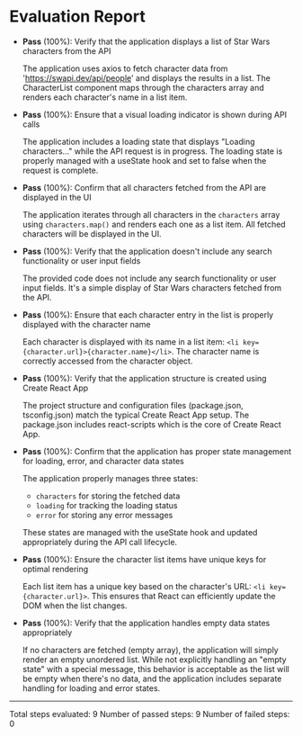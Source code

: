 # Evaluation Report

- **Pass** (100%): Verify that the application displays a list of Star Wars characters from the API
  
  The application uses axios to fetch character data from 'https://swapi.dev/api/people' and displays the results in a list. The CharacterList component maps through the characters array and renders each character's name in a list item.

- **Pass** (100%): Ensure that a visual loading indicator is shown during API calls
  
  The application includes a loading state that displays "Loading characters..." while the API request is in progress. The loading state is properly managed with a useState hook and set to false when the request is complete.

- **Pass** (100%): Confirm that all characters fetched from the API are displayed in the UI
  
  The application iterates through all characters in the `characters` array using `characters.map()` and renders each one as a list item. All fetched characters will be displayed in the UI.

- **Pass** (100%): Verify that the application doesn't include any search functionality or user input fields
  
  The provided code does not include any search functionality or user input fields. It's a simple display of Star Wars characters fetched from the API.

- **Pass** (100%): Ensure that each character entry in the list is properly displayed with the character name
  
  Each character is displayed with its name in a list item: `<li key={character.url}>{character.name}</li>`. The character name is correctly accessed from the character object.

- **Pass** (100%): Verify that the application structure is created using Create React App
  
  The project structure and configuration files (package.json, tsconfig.json) match the typical Create React App setup. The package.json includes react-scripts which is the core of Create React App.

- **Pass** (100%): Confirm that the application has proper state management for loading, error, and character data states
  
  The application properly manages three states:
  - `characters` for storing the fetched data
  - `loading` for tracking the loading status
  - `error` for storing any error messages
  
  These states are managed with the useState hook and updated appropriately during the API call lifecycle.

- **Pass** (100%): Ensure the character list items have unique keys for optimal rendering
  
  Each list item has a unique key based on the character's URL: `<li key={character.url}>`. This ensures that React can efficiently update the DOM when the list changes.

- **Pass** (100%): Verify that the application handles empty data states appropriately
  
  If no characters are fetched (empty array), the application will simply render an empty unordered list. While not explicitly handling an "empty state" with a special message, this behavior is acceptable as the list will be empty when there's no data, and the application includes separate handling for loading and error states.

---

Total steps evaluated: 9
Number of passed steps: 9
Number of failed steps: 0